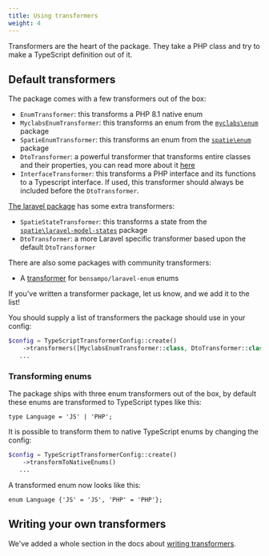 ```yaml
---
title: Using transformers 
weight: 4
---
```


Transformers are the heart of the package. They take a PHP class and try to make a TypeScript definition out of it.

## Default transformers

The package comes with a few transformers out of the box:

- `EnumTransformer`: this transforms a PHP 8.1 native enum
- `MyclabsEnumTransformer`: this transforms an enum from the [`myclabs\enum`](https://github.com/myclab/enum) package
- `SpatieEnumTransformer`: this transforms an enum from the [`spatie\enum`](https://github.com/spatie/enum) package
- `DtoTransformer`: a powerful transformer that transforms entire classes and their properties, you can read more about
  it [here](/docs/typescript-transformer/v2/dtos/typing-properties)
- `InterfaceTransformer`: this transforms a PHP interface and its functions to a Typescript interface. If used, this 
  transformer should always be included before the `DtoTransformer`.

[The laravel package](/docs/typescript-transformer/v2/laravel/installation-and-setup) has some extra transformers:

- `SpatieStateTransformer`: this transforms a state from
  the [`spatie\laravel-model-states`](https://github.com/spatie/laravel-model-status) package
- `DtoTransformer`: a more Laravel specific transformer based upon the default `DtoTransformer`

There are also some packages with community transformers:

- A [transformer](https://github.com/wt-health/laravel-enum-transformer) for `bensampo/laravel-enum` enums

If you've written a transformer package, let us know, and we add it to the list!

You should supply a list of transformers the package should use in your config:

```php
$config = TypeScriptTransformerConfig::create()
    ->transformers([MyclabsEnumTransformer::class, DtoTransformer::class])
   ...
```

### Transforming enums

The package ships with three enum transformers out of the box, by default these enums are transformed to TypeScript types like this:

```tsx
type Language = 'JS' | 'PHP'; 
```

It is possible to transform them to native TypeScript enums by changing the config:

```php
$config = TypeScriptTransformerConfig::create()
    ->transformToNativeEnums()
   ...
```

A transformed enum now looks like this:

```tsx
enum Language {'JS' = 'JS', 'PHP' = 'PHP'};
```

## Writing your own transformers

We've added a whole section in the docs about [writing transformers](docs/typescript-transformer/v2/transformers/getting-started).
